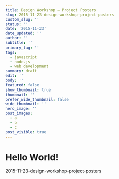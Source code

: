 ```yaml
---
title: Design Workshop – Project Posters
slug: 2015-11-23-design-workshop-project-posters
custom_slug: ''
status: ''
date: '2015-11-23'
date_updated: ''
author: ''
subtitle: ''
primary_tag: ''
tags:
  - javascript
  - node.js
  - web development
summary: draft
edit: ''
body: ''
featured: false
show_thumbnail: true
thumbnail: ''
prefer_wide_thumbnail: false
wide_thumbnail: ''
hero_image: ''
post_images:
  - a
  - b
  - c
post_visible: true
---
```

# Hello World!
2015-11-23-design-workshop-project-posters